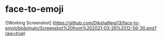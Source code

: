 # face-to-emoji
![Working Screenshot]
(https://github.com/DikshaNegi13/face-to-emoji/blob/main/Screenshot%20from%202021-03-26%2012-56-30.png?raw=true)
